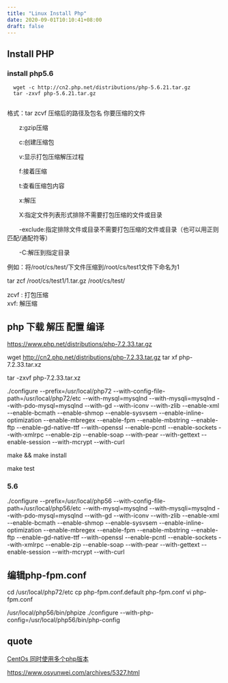 ```yaml
---
title: "Linux Install Php"
date: 2020-09-01T10:10:41+08:00
draft: false
---
```


## Install PHP

### install php5.6

```shell
  wget -c http://cn2.php.net/distributions/php-5.6.21.tar.gz
  tar -zxvf php-5.6.21.tar.gz


```


  格式：tar zcvf 压缩后的路径及包名 你要压缩的文件

　　z:gzip压缩

　　c:创建压缩包

　　v:显示打包压缩解压过程

　　f:接着压缩

　　t:查看压缩包内容

　　x:解压

　　X:指定文件列表形式排除不需要打包压缩的文件或目录

　　-exclude:指定排除文件或目录不需要打包压缩的文件或目录（也可以用正则匹配/通配符等）

　　-C:解压到指定目录


例如：将/root/cs/test/下文件压缩到/root/cs/test1文件下命名为1

tar zcf /root/cs/test1/1.tar.gz /root/cs/test/

zcvf :   打包压缩     
xvf: 解压缩

## php 下载 解压 配置 编译
https://www.php.net/distributions/php-7.2.33.tar.gz

wget http://cn2.php.net/distributions/php-7.2.33.tar.gz tar xf php-7.2.33.tar.xz

tar -zxvf php-7.2.33.tar.xz

./configure --prefix=/usr/local/php72 --with-config-file-path=/usr/local/php72/etc --with-mysql=mysqlnd --with-mysqli=mysqlnd --with-pdo-mysql=mysqlnd --with-gd --with-iconv --with-zlib --enable-xml --enable-bcmath --enable-shmop --enable-sysvsem --enable-inline-optimization  --enable-mbregex --enable-fpm --enable-mbstring --enable-ftp --enable-gd-native-ttf --with-openssl --enable-pcntl --enable-sockets --with-xmlrpc --enable-zip --enable-soap --with-pear --with-gettext --enable-session --with-mcrypt --with-curl

make && make install

make test


### 5.6
./configure --prefix=/usr/local/php56 --with-config-file-path=/usr/local/php56/etc --with-mysql=mysqlnd --with-mysqli=mysqlnd --with-pdo-mysql=mysqlnd --with-gd --with-iconv --with-zlib --enable-xml --enable-bcmath --enable-shmop --enable-sysvsem --enable-inline-optimization  --enable-mbregex --enable-fpm --enable-mbstring --enable-ftp --enable-gd-native-ttf --with-openssl --enable-pcntl --enable-sockets --with-xmlrpc --enable-zip --enable-soap --with-pear --with-gettext --enable-session --with-mcrypt --with-curl


## 编辑php-fpm.conf

cd /usr/local/php72/etc
cp php-fpm.conf.default php-fpm.conf
vi php-fpm.conf


/usr/local/php56/bin/phpize  ./configure  --with-php-config=/usr/local/php56/bin/php-config

## quote
[CentOs 同时使用多个php版本](https://www.jianshu.com/p/600ef6e83af1)



https://www.osyunwei.com/archives/5327.html